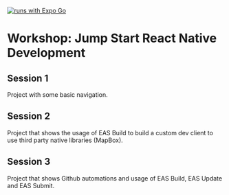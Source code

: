 [![runs with Expo Go](https://img.shields.io/badge/Runs%20with%20Expo%20Go-000.svg?style=flat-square&logo=EXPO&labelColor=f3f3f3&logoColor=000)](https://expo.io/client)

# Workshop: Jump Start React Native Development

## Session 1

Project with some basic navigation.

## Session 2

Project that shows the usage of EAS Build to build a custom dev client to use third party native libraries (MapBox).

## Session 3

Project that shows Github automations and usage of EAS Build, EAS Update and EAS Submit.